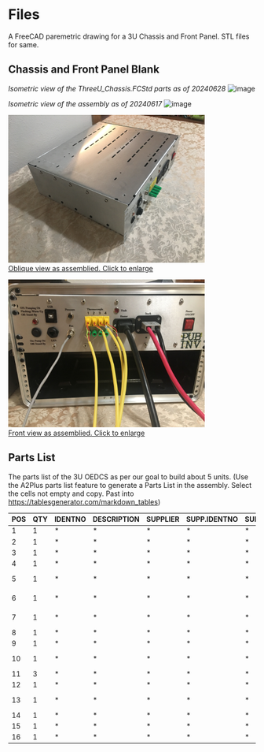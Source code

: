 # Files
A FreeCAD paremetric drawing for a 3U Chassis and Front Panel. STL files for same.

## Chassis and Front Panel Blank
_Isometric view of the ThreeU_Chassis.FCStd parts as of 20240628_
![image](https://github.com/PubInv/NASA-MCOG/assets/5836181/6e2f521b-3d0c-4c9f-9b16-8e98fb2bb975)

_Isometric view of the assembly as of 20240617_
![image](https://github.com/PubInv/NASA-MCOG/assets/5836181/face8289-87c1-4680-8007-cd10773da285)

<a
href="3U_OEDCS_Oblique.JPG">
<img src="3U_OEDCS_Oblique.JPG"
alt="3U_OEDCS_Oblique.JPG"
width="400">  
Oblique view as assemblied. Click to enlarge </a>


<a
href="3U_OEDCS_FrontView.jpg">
<img src="3U_OEDCS_FrontView.jpg"
alt="3U_OEDCS_FrontView.jpg"
width="400">  
Front view as assemblied. Click to enlarge </a>



## Parts List
The parts list of the 3U OEDCS as per our goal to build about 5 units.
(Use the A2Plus parts list feature to generate a Parts List in the assembly. Select the cells not empty and copy. Past into https://tablesgenerator.com/markdown_tables)

| POS 	| QTY 	| IDENTNO 	| DESCRIPTION 	| SUPPLIER 	| SUPP.IDENTNO 	| SUPP.DESCRIPTION 	| (FILENAME)                                 	|
|-----	|-----	|---------	|-------------	|----------	|--------------	|------------------	|--------------------------------------------	|
| 1   	| 1   	| *       	| *           	| *        	| *            	| *                	| TF800.STEP                                 	|
| 2   	| 1   	| *       	| *           	| *        	| *            	| *                	| Control_v1FcuEdgeCuts.step                 	|
| 3   	| 1   	| *       	| *           	| *        	| *            	| *                	| EthernetShieldUNO.step                     	|
| 4   	| 1   	| *       	| *           	| *        	| *            	| *                	| 2D3D 538 B.stp                             	|
| 5   	| 1   	| *       	| *           	| *        	| *            	| *                	| Solid State Relay Heat Sink, SSR-40DD.STEP 	|
| 6   	| 1   	| *       	| *           	| *        	| *            	| *                	| ALIM MEAN WELL MDR-10-12.STEP              	|
| 7   	| 1   	| *       	| *           	| *        	| *            	| *                	| ALIM MEAN WELL MDR-100-24.STEP             	|
| 8   	| 1   	| *       	| *           	| *        	| *            	| *                	| M12BulkHeadToBlunt.FCStd                   	|
| 9   	| 1   	| *       	| *           	| *        	| *            	| *                	| SBS50 03-09-STEP.stp                       	|
| 10  	| 1   	| *       	| *           	| *        	| *            	| *                	| PanelPlate_SB-PartSB2BodySB2.step          	|
| 11  	| 3   	| *       	| *           	| *        	| *            	| *                	| MPJ-K-F.STEP                               	|
| 12  	| 1   	| *       	| *           	| *        	| *            	| *                	| e_0100.6436a002.step                       	|
| 13  	| 1   	| *       	| *           	| *        	| *            	| *                	| Bigtreetech Mini12864 V1.0-3D.step         	|
| 14  	| 1   	| *       	| *           	| *        	| *            	| *                	| Mini_prusa_LCD_Mount_Top.step              	|
| 15  	| 1   	| *       	| *           	| *        	| *            	| *                	| ThreeU_Chassis.FCStd                       	|
| 16  	| 1   	| *       	| *           	| *        	| *            	| *                	| 8961K89_Steel DIN 3 Rail.STEP              	|





